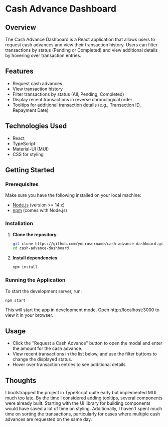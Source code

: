 # Cash Advance Dashboard

## Overview

The Cash Advance Dashboard is a React application that allows users to request cash advances and view their transaction history. Users can filter transactions by status (Pending or Completed) and view additional details by hovering over transaction entries.

## Features

- Request cash advances
- View transaction history
- Filter transactions by status (All, Pending, Completed)
- Display recent transactions in reverse chronological order
- Tooltips for additional transaction details (e.g., Transaction ID, Repayment Date)

## Technologies Used

- React
- TypeScript
- Material-UI (MUI)
- CSS for styling

## Getting Started

### Prerequisites

Make sure you have the following installed on your local machine:

- [Node.js](https://nodejs.org/) (version >= 14.x)
- [npm](https://www.npmjs.com/) (comes with Node.js)

### Installation

1. **Clone the repository**:

   ```bash
   git clone https://github.com/yourusername/cash-advance-dashboard.git
   cd cash-advance-dashboard

   ```

2. **Install dependencies**:

   ```bash
   npm install
   ```

### Running the Application

To start the development server, run:

```bash
npm start
```

This will start the app in development mode. Open http://localhost:3000 to view it in your browser.

## Usage

- Click the "Request a Cash Advance" button to open the modal and enter the amount for the cash advance.
- View recent transactions in the list below, and use the filter buttons to change the displayed status.
- Hover over transaction entries to see additional details.

## Thoughts

I bootstrapped the project in TypeScript quite early but implemented MUI much too late. By the time I considered adding tooltips, several components were already built. Starting with the UI library for building components would have saved a lot of time on styling. Additionally, I haven't spent much time on sorting the transactions, particularly for cases where multiple cash advances are requested on the same day.
